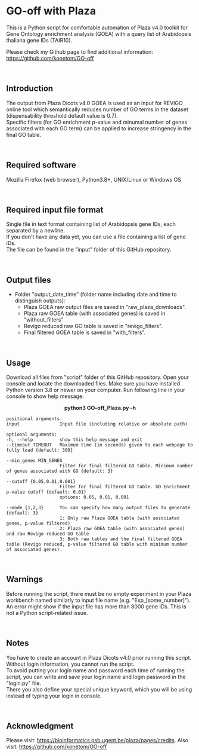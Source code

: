# GO-off with Plaza


This is a Python script for comfortable automation of Plaza v4.0 toolkit for Gene Ontology enrichment analysis (GOEA) with a query list of Arabidopsis thaliana gene IDs (TAIR10). <br>

Please check my Github page to find additional information: https://github.com/konetom/GO-off

<br>

Introduction
------------
The output from Plaza Dicots v4.0 GOEA is used as an input for REVIGO online tool which semantically reduces number of GO terms in the dataset (dispensability threshold default value is 0.7). <br>
Specific filters (for GO enrichment p-value and minumal number of genes associated with each GO term) can be applied to increase stringency in the final GO table.

<br>

Required software
-----------------
Mozilla Firefox (web browser), Python3.8+, UNIX/Linux or Windows OS

<br>

Required input file format
--------------------------
Single file in text format containing list of Arabidopsis gene IDs, each separated by a newline. <br>
If you don't have any data yet, you can use a file containing a list of gene IDs. <br>
The file can be found in the "input" folder of this GitHub repository.

<br>

Output files
------------
* Folder "output_date_time" (folder name including date and time to distinguish outputs):
    * Plaza GOEA raw output files are saved in "raw_plaza_downloads".
    * Plaza raw GOEA table (with associated genes) is saved in "without_filters"
    * Revigo reduced raw GO table is saved in "revigo_filters".
    * Final filtered GOEA table is saved in "with_filters".

<br>

Usage
-----
Download all files from "script" folder of this GitHub repository.
Open your console and locate the downloaded files.
Make sure you have installed Python version 3.8 or newer on your computer.
Run following line in your console to show help message:
<br>

<p align="center">
   <b>
python3 GO-off_Plaza.py -h
   </b>
</p>

    positional arguments:
    input               Input file (including relative or absolute path)

    optional arguments:
    -h, --help          show this help message and exit
    --timeout TIMEOUT   Maximum time (in seconds) given to each webpage to fully load {default: 300}

    --min_genes MIN_GENES
                        Filter for final filtered GO table. Minimum number of genes associated with GO {default: 3}

    --cutoff {0.05,0.01,0.001}
                        Filter for final filtered GO table. GO Enrichment p-value cutoff {default: 0.01}
                        options: 0.05, 0.01, 0.001

    --mode {1,2,3}      You can specify how many output files to generate {default: 3}
                        1: Only raw Plaza GOEA table (with associated genes, p-value filtered)
                        2: Plaza raw GOEA table (with associated genes) and raw Revigo reduced GO table
                        3: Both raw tables and the final filtered GOEA table (Revigo reduced, p-value filtered GO table with minimum number of associated genes).
<br>

Warnings
--------
Before running the script, there must be no empty experiment in your Plaza workbench named similarly to input file name (e.g. "Exp_[some_number]").
An error might show if the input file has more than 8000 gene IDs. This is not a Python script-related issue.

<br>

Notes
-----
You have to create an account in Plaza Dicots v4.0 prior running this script. Without login information, you cannot run the script. <br>
To avoid putting your login name and password each time of running the script, you can write and save your login name and login password in the "login.py" file. <br>
There you also define your special unique keyword, which you will be using instead of typing your login in console. <br>

<br>

Acknowledgment
-----
Please visit: https://bioinformatics.psb.ugent.be/plaza/pages/credits.
Also visit: https://github.com/konetom/GO-off
